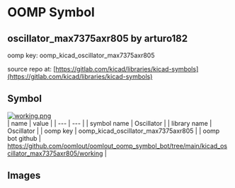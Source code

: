 # OOMP Symbol  
## oscillator_max7375axr805  by arturo182  
  
oomp key: oomp_kicad_oscillator_max7375axr805  
  
source repo at: [https://gitlab.com/kicad/libraries/kicad-symbols](https://gitlab.com/kicad/libraries/kicad-symbols)  
## Symbol  
  
[![working.png](working_600.png)](working.png)  
| name | value | 
| --- | --- | 
| symbol name | Oscillator | 
| library name | Oscillator | 
| oomp key | oomp_kicad_oscillator_max7375axr805 | 
| oomp bot github | https://github.com/oomlout/oomlout_oomp_symbol_bot/tree/main/kicad_oscillator_max7375axr805/working | 
## Images  
